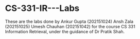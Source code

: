 # CS-331-IR---Labs
These are the labs done by
Ankur Gupta (202151024)
Ansh Zala (202151025)
Umesh Chauhan (202151042)
for the course CS 331 Information Retrieval,
under the guidance of Dr Pratik Shah.
